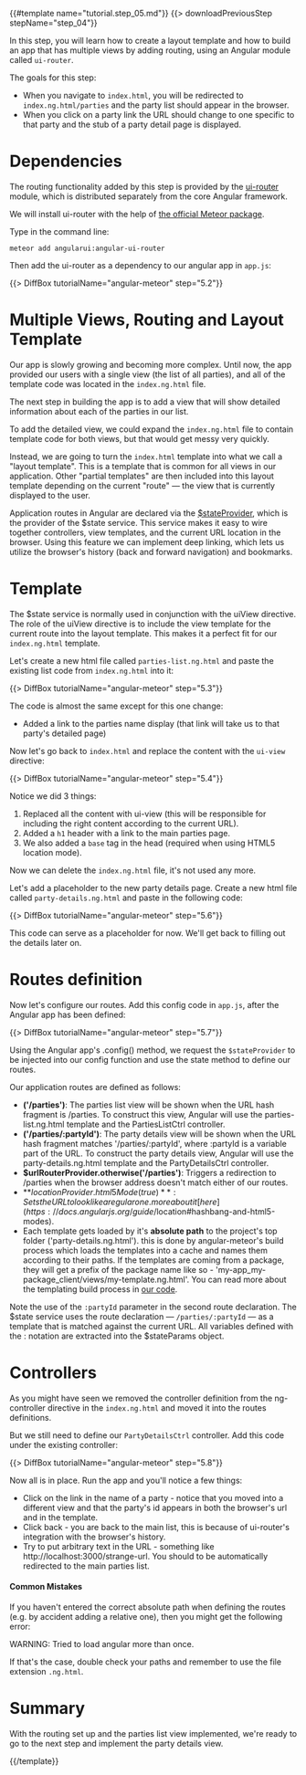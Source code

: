 {{#template name="tutorial.step_05.md"}}
{{> downloadPreviousStep stepName="step_04"}}

In this step, you will learn how to create a layout template and how to build an app that has multiple views by adding routing, using an Angular module called `ui-router`.

The goals for this step:

* When you navigate to `index.html`, you will be redirected to `index.ng.html/parties` and the party list should appear in the browser.
* When you click on a party link the URL should change to one specific to that party and the stub of a party detail page is displayed.

# Dependencies

The routing functionality added by this step is provided by the [ui-router](https://github.com/angular-ui/ui-router) module, which is distributed separately from the core Angular framework.

We will install ui-router with the help of [the official Meteor package](https://atmospherejs.com/angularui/angular-ui-router).

Type in the command line:

    meteor add angularui:angular-ui-router

Then add the ui-router as a dependency to our angular app in `app.js`:

{{> DiffBox tutorialName="angular-meteor" step="5.2"}}

# Multiple Views, Routing and Layout Template

Our app is slowly growing and becoming more complex.
Until now, the app provided our users with a single view (the list of all parties), and all of the template code was located in the `index.ng.html` file.

The next step in building the app is to add a view that will show detailed information about each of the parties in our list.

To add the detailed view, we could expand the `index.ng.html` file to contain template code for both views, but that would get messy very quickly.

Instead, we are going to turn the `index.html` template into what we call a "layout template". This is a template that is common for all views in our application.
Other "partial templates" are then included into this layout template depending on the current "route" — the view that is currently displayed to the user.

Application routes in Angular are declared via the [$stateProvider](https://github.com/angular-ui/ui-router/wiki), which is the provider of the $state service.
This service makes it easy to wire together controllers, view templates, and the current URL location in the browser.
Using this feature we can implement deep linking, which lets us utilize the browser's history (back and forward navigation) and bookmarks.


# Template

The $state service is normally used in conjunction with the uiView directive.
The role of the uiView directive is to include the view template for the current route into the layout template.
This makes it a perfect fit for our `index.ng.html` template.

Let's create a new html file called `parties-list.ng.html` and paste the existing list code from `index.ng.html` into it:

{{> DiffBox tutorialName="angular-meteor" step="5.3"}}

The code is almost the same except for this one change:

- Added a link to the parties name display (that link will take us to that party's detailed page)

Now let's go back to `index.html` and replace the content with the `ui-view` directive:

{{> DiffBox tutorialName="angular-meteor" step="5.4"}}

Notice we did 3 things:

1. Replaced all the content with ui-view (this will be responsible for including the right content according to the current URL).
2. Added a `h1` header with a link to the main parties page.
3. We also added a `base` tag in the head (required when using HTML5 location mode).

Now we can delete the `index.ng.html` file, it's not used any more.

Let's add a placeholder to the new party details page.
Create a new html file called `party-details.ng.html` and paste in the following code:

{{> DiffBox tutorialName="angular-meteor" step="5.6"}}

This code can serve as a placeholder for now. We'll get back to filling out the details later on.

# Routes definition

Now let's configure our routes.
Add this config code in `app.js`, after the Angular app has been defined:

{{> DiffBox tutorialName="angular-meteor" step="5.7"}}

Using the Angular app's .config() method, we request the `$stateProvider` to be injected into our config function and use the state method to define our routes.

Our application routes are defined as follows:

* **('/parties')**: The parties list view will be shown when the URL hash fragment is /parties. To construct this view, Angular will use the parties-list.ng.html template and the PartiesListCtrl controller.
* **('/parties/:partyId')**: The party details view will be shown when the URL hash fragment matches '/parties/:partyId', where :partyId is a variable part of the URL. To construct the party details view, Angular will use the party-details.ng.html template and the PartyDetailsCtrl controller.
* **$urlRouterProvider.otherwise('/parties')**: Triggers a redirection to /parties when the browser address doesn't match either of our routes.
* **$locationProvider.html5Mode(true)**: Sets the URL to look like a regular one. more about it [here](https://docs.angularjs.org/guide/$location#hashbang-and-html5-modes).
* Each template gets loaded by it's **absolute path** to the project's top folder ('party-details.ng.html').  this is done by angular-meteor's build process which loads the templates into a cache and names them according to their paths.
If the templates are coming from a package, they will get a prefix of the package name like so - 'my-app_my-package_client/views/my-template.ng.html'.
You can read more about the templating build process in [our code](https://github.com/Urigo/angular-meteor/blob/master/plugin/handler.js).

Note the use of the `:partyId` parameter in the second route declaration.
The $state service uses the route declaration — `/parties/:partyId` — as a template that is matched against the current URL.
All variables defined with the : notation are extracted into the $stateParams object.

# Controllers

As you might have seen we removed the controller definition from the ng-controller directive in the `index.ng.html` and moved it into the routes definitions.

But we still need to define our `PartyDetailsCtrl` controller.
Add this code under the existing controller:

{{> DiffBox tutorialName="angular-meteor" step="5.8"}}

Now all is in place.  Run the app and you'll notice a few things:

* Click on the link in the name of a party - notice that you moved into a different view and that the party's id appears in both the browser's url and in the template.
* Click back - you are back to the main list, this is because of ui-router's integration with the browser's history.
* Try to put arbitrary text in the URL - something like http://localhost:3000/strange-url.  You should to be automatically redirected to the main parties list.


#### Common Mistakes

If you haven't entered the correct absolute path when defining the routes (e.g. by accident adding a relative one), then you might get the following error:

WARNING: Tried to load angular more than once.

If that's the case, double check your paths and remember to use the file extension `.ng.html`.


# Summary

With the routing set up and the parties list view implemented, we're ready to go to the next step and implement the party details view.

{{/template}}
